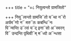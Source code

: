 +++
title = "०८ नियुत्वन्तो ग्रामजितो"

+++
नियु᳓त्वन्तो ग्रामजि᳓तो य᳓था न᳓रो  
अर्यम᳓णो न᳓ मरु᳓तः कबन्धि᳓नः  
पि᳓न्वन्ति उ᳓त्सं य᳓द् इना᳓सो अ᳓स्वरन्  
वि᳓ उन्दन्ति पृथिवी᳓म् म᳓ध्वो अ᳓न्धसा